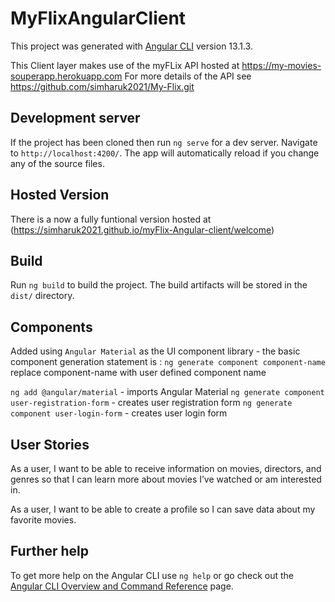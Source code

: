 # MyFlixAngularClient

This project was generated with [Angular CLI](https://github.com/angular/angular-cli) version 13.1.3.

This Client layer makes use of the myFLix API hosted at https://my-movies-souperapp.herokuapp.com
For more details of the API see https://github.com/simharuk2021/My-Flix.git

## Development server

If the project has been cloned then run `ng serve` for a dev server. Navigate to `http://localhost:4200/`. The app will automatically reload if you change any of the source files.

## Hosted Version

There is a now a fully funtional version hosted at (https://simharuk2021.github.io/myFlix-Angular-client/welcome)

## Build

Run `ng build` to build the project. The build artifacts will be stored in the `dist/` directory.

## Components

Added using `Angular Material` as the UI component library - the basic component generation statement is :
`ng generate component component-name` replace component-name with user defined component name

`ng add @angular/material` - imports Angular Material 
`ng generate component user-registration-form` - creates user registration form
`ng generate component user-login-form` - creates user login form

## User Stories

As a user, I want to be able to receive information on movies, directors, and genres so that I
can learn more about movies I’ve watched or am interested in.

As a user, I want to be able to create a profile so I can save data about my favorite movies.

## Further help

To get more help on the Angular CLI use `ng help` or go check out the [Angular CLI Overview and Command Reference](https://angular.io/cli) page.
